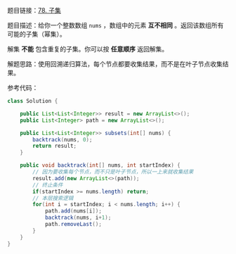 题目链接：[78. 子集](https://leetcode.cn/problems/subsets/)

题目描述：给你一个整数数组 `nums` ，数组中的元素 **互不相同** 。返回该数组所有可能的子集（幂集）。

解集 **不能** 包含重复的子集。你可以按 **任意顺序** 返回解集。

解题思路：使用回溯递归算法，每个节点都要收集结果，而不是在叶子节点收集结果。

参考代码：

```java
class Solution {

    public List<List<Integer>> result = new ArrayList<>();
    public List<Integer> path = new ArrayList<>();

    public List<List<Integer>> subsets(int[] nums) {
        backtrack(nums, 0);
        return result;
    }

    public void backtrack(int[] nums, int startIndex) {
        // 因为要收集每个节点，而不只是叶子节点，所以一上来就收集结果
        result.add(new ArrayList<>(path));
        // 终止条件
        if(startIndex >= nums.length) return;
        // 本层搜索逻辑
        for(int i = startIndex; i < nums.length; i++) {
            path.add(nums[i]);
            backtrack(nums, i+1);
            path.removeLast();
        }
    }
}
```


